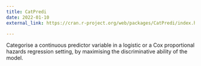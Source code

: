 ```yaml
---
title: CatPredi
date: 2022-01-10
external_link: https://cran.r-project.org/web/packages/CatPredi/index.html

---
```


Categorise a continuous predictor variable in a logistic or a Cox proportional hazards regression setting, by maximising the discriminative ability of the model.

<!--more-->
